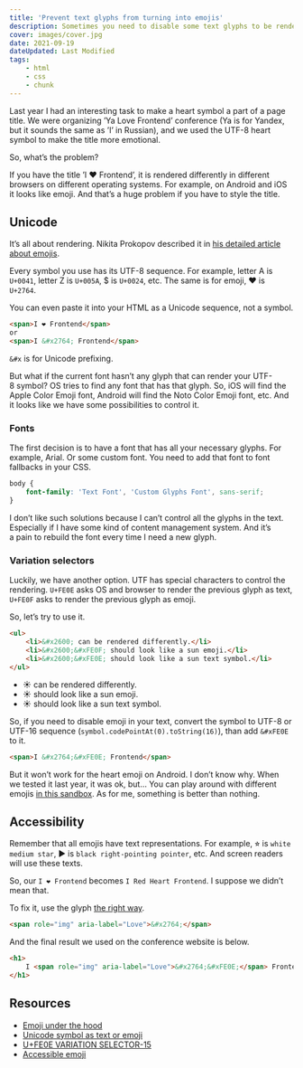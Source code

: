 ```yaml
---
title: 'Prevent text glyphs from turning into emojis'
description: Sometimes you need to disable some text glyphs to be rendered as emojis. Let’s find a way to do it.
cover: images/cover.jpg
date: 2021-09-19
dateUpdated: Last Modified
tags:
    - html
    - css
    - chunk
---
```


Last year I had an interesting task to make a heart symbol a part of a page title. We were organizing ’Ya Love Frontend’ conference (Ya is for Yandex, but it sounds the same as ’I’ in Russian), and we used the UTF-8 heart symbol to make the title more emotional.

So, what’s the problem?

If you have the title ’I ❤ Frontend’, it is rendered differently in different browsers on different operating systems. For example, on Android and iOS it looks like emoji. And that’s a huge problem if you have to style the title.

## Unicode

It’s all about rendering. Nikita Prokopov described it in [his detailed article about emojis](https://tonsky.me/blog/emoji/).

Every symbol you use has its UTF-8 sequence. For example, letter A is `U+0041`, letter Z is `U+005A`, $ is `U+0024`, etc. The same is for emoji, ❤ is `U+2764`.

You can even paste it into your HTML as a Unicode sequence, not a symbol.

```html
<span>I ❤ Frontend</span>
or
<span>I &#x2764; Frontend</span>
```

`&#x` is for Unicode prefixing.

But what if the current font hasn’t any glyph that can render your UTF-8 symbol? OS tries to find any font that has that glyph. So, iOS will find the Apple Color Emoji font, Android will find the Noto Color Emoji font, etc. And it looks like we have some possibilities to control it.

### Fonts

The first decision is to have a font that has all your necessary glyphs. For example, Arial. Or some custom font. You need to add that font to font fallbacks in your CSS.

```css
body {
    font-family: 'Text Font', 'Custom Glyphs Font', sans-serif;
}
```

I don’t like such solutions because I can’t control all the glyphs in the text. Especially if I have some kind of content management system. And it’s a pain to rebuild the font every time I need a new glyph.

### Variation selectors

Luckily, we have another option. UTF has special characters to control the rendering. `U+FE0E` asks OS and browser to render the previous glyph as text, `U+FE0F` asks to render the previous glyph as emoji.

So, let’s try to use it.

```html
<ul>
    <li>&#x2600; can be rendered differently.</li>
    <li>&#x2600;&#xFE0F; should look like a sun emoji.</li>
    <li>&#x2600;&#xFE0E; should look like a sun text symbol.</li>
</ul>
```

<ul>
    <li>&#x2600; can be rendered differently.</li>
    <li>&#x2600;&#xFE0F; should look like a sun emoji.</li>
    <li>&#x2600;&#xFE0E; should look like a sun text symbol.</li>
</ul>

So, if you need to disable emoji in your text, convert the symbol to UTF-8 or UTF-16 sequence (`symbol.codePointAt(0).toString(16)`), than add `&#xFE0E` to it.

```html
<span>I &#x2764;&#xFE0E; Frontend</span>
```

But it won’t work for the heart emoji on Android. I don’t know why. When we tested it last year, it was ok, but... You can play around with different emojis [in this sandbox](https://codepen.io/dark_mefody/pen/NWgMxrd). As for me, something is better than nothing.

## Accessibility

Remember that all emojis have text representations. For example, ⭐︎ is `white medium star`, ► is `black right-pointing pointer`, etc. And screen readers will use these texts.

So, our `I ❤ Frontend` becomes `I Red Heart Frontend`. I suppose we didn’t mean that.

To fix it, use the glyph [the right way](https://tink.uk/accessible-emoji/).

```html
<span role="img" aria-label="Love">&#x2764;</span>
```

And the final result we used on the conference website is below.

```html
<h1>
    I <span role="img" aria-label="Love">&#x2764;&#xFE0E;</span> Frontend!
</h1>
```

## Resources

- [Emoji under the hood](https://tonsky.me/blog/emoji/)
- [Unicode symbol as text or emoji](https://mts.io/2015/04/21/unicode-symbol-render-text-emoji/)
- [U+FE0E VARIATION SELECTOR-15](https://codepoints.net/U+FE0E)
- [Accessible emoji](https://tink.uk/accessible-emoji/)
